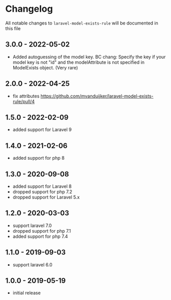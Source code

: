 # Changelog

All notable changes to `laravel-model-exists-rule` will be documented in this file

## 3.0.0 - 2022-05-02

- Added autoguessing of the model key. BC chang: Specify the key if your model key is not "id" and the modelAttribute is not specified in ModelExists object. (Very rare) 

## 2.0.0 - 2022-04-25

- fix attributes https://github.com/mvanduijker/laravel-model-exists-rule/pull/4

## 1.5.0 - 2022-02-09

- added support for Laravel 9

## 1.4.0 - 2021-02-06

- added support for php 8

## 1.3.0 - 2020-09-08

- added support for Laravel 8
- dropped support for php 7.2
- dropped support for Laravel 5.x

## 1.2.0 - 2020-03-03

- support laravel 7.0
- dropped support for php 7.1
- added support for php 7.4

## 1.1.0 - 2019-09-03

- support laravel 6.0

## 1.0.0 - 2019-05-19

- initial release

